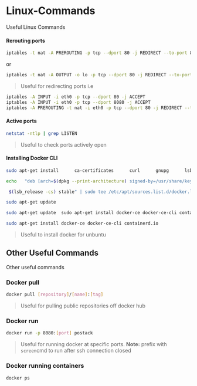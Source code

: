# Linux-Commands
Useful Linux Commands 

#### Rerouting ports

```sh
iptables -t nat -A PREROUTING -p tcp --dport 80 -j REDIRECT --to-port 8080
```
or 

```sh
iptables -t nat -A OUTPUT -o lo -p tcp --dport 80 -j REDIRECT --to-port 8080
```
>  Useful for redirecting ports i.e 
``` sh
iptables -A INPUT -i eth0 -p tcp --dport 80 -j ACCEPT
iptables -A INPUT -i eth0 -p tcp --dport 8080 -j ACCEPT
iptables -A PREROUTING -t nat -i eth0 -p tcp --dport 80 -j REDIRECT --to-port 8080
```


#### Active ports
```sh 
netstat -ntlp | grep LISTEN
```
> Useful to check ports actively open 

#### Installing Docker CLI 
```sh 
sudo apt-get install      ca-certificates      curl      gnupg      lsb-release
```
```sh 
echo   "deb [arch=$(dpkg --print-architecture) signed-by=/usr/share/keyrings/docker-archive-keyring.gpg] https://download.docker.com/linux/ubuntu \
```
```sh 
 $(lsb_release -cs) stable" | sudo tee /etc/apt/sources.list.d/docker.list > /dev/null
```
```sh 
sudo apt-get update
```
```sh 
sudo apt-get update  sudo apt-get install docker-ce docker-ce-cli containerd.io
```
```sh 
sudo apt-get install docker-ce docker-ce-cli containerd.io
```
> Useful to install docker for unbuntu

## Other Useful Commands 
Other useful commands

### Docker pull 
```sh 
docker pull [repository]/[name]:[tag] 
```
> Useful for pulling public repositories off docker hub


### Docker run 
```sh 
docker run -p 8080:[port] postack
```
> Useful for running  docker at specific ports. **Note:** prefix with `screen`cmd to run after ssh connection closed

### Docker running containers
```sh 
docker ps
```

